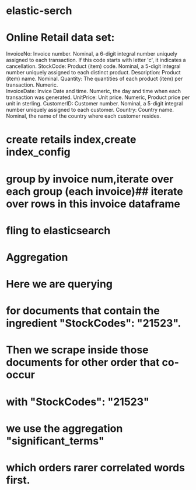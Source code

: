 # elastic-serch
# Online Retail data set:
InvoiceNo: Invoice number. Nominal, a 6-digit integral number uniquely assigned to each transaction. If this code starts with letter 'c', it indicates a cancellation. 
StockCode: Product (item) code. Nominal, a 5-digit integral number uniquely assigned to each distinct product. 
Description: Product (item) name. Nominal. 
Quantity: The quantities of each product (item) per transaction. Numeric.	
InvoiceDate: Invice Date and time. Numeric, the day and time when each transaction was generated. 
UnitPrice: Unit price. Numeric, Product price per unit in sterling. 
CustomerID: Customer number. Nominal, a 5-digit integral number uniquely assigned to each customer. 
Country: Country name. Nominal, the name of the country where each customer resides.

# create retails index,create index_config
# group by invoice num,iterate over each group (each invoice)## iterate over rows in this invoice dataframe
# fling to elasticsearch


# Aggregation
# Here we are querying
# for documents that contain the ingredient "StockCodes": "21523".
# Then we scrape inside those documents for other order that co-occur
# with "StockCodes": "21523"
# we use the aggregation "significant_terms"
# which orders rarer correlated words first.

